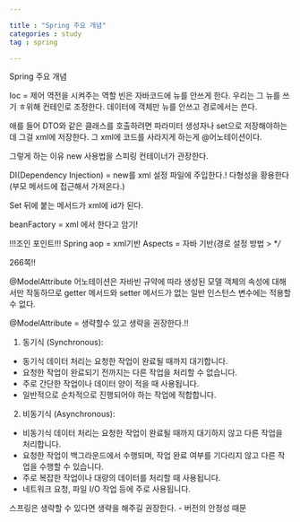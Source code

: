 ```yaml
---

title : "Spring 주요 개념"
categories : study
tag : spring

---
```


Spring 주요 개념

Ioc  = 제어 역전을 시켜주는 역할
빈은 자바코드에 뉴를 안쓰게 한다. 우리는 그 뉴를 쓰기 ㅎ위해 컨테인로 조정한다. 데이터에 객체만 뉴를 안쓰고 경로에서는 쓴다.


애를 들어 DTO와 같은 클래스를 호출하려면 파라미터 생성자나 set으로 저장해야하는 데 그걸 xml에 저장한다.
그 xml에 코드를 사라지게 하는게 @어노테이션이다.

그렇게 하는 이유 new 사용법을 스피링 컨테이너가 관장한다.


DI(Dependency Injection) = new를 xml 설정 파일에 주입한다.! 다형성을 황용한다(부모 메서드에 접근해서 가져온다.)

Set 뒤에 붙는 메서드가 xml에 id가 된다.


beanFactory = xml 에서 한다고 암기!



!!!조인 포인트!!!
Spring aop = xml기반
Aspects = 자바 기반(경로 설정 방법 > **/*

266쪽!!


@ModelAttribute 어노테이션은 자바빈 규약에 따라 생성된 모델 객체의 속성에 대해서만 작동하므로 getter 메서드와 setter 메서드가 없는 일반 인스턴스 변수에는 적용할 수 없다.

@ModelAttribute = 생략할수 있고 생략을 권장한다.!!

1. 동기식 (Synchronous):
  * 동기식 데이터 처리는 요청한 작업이 완료될 때까지 대기합니다.
  * 요청한 작업이 완료되기 전까지는 다른 작업을 처리할 수 없습니다.
  * 주로 간단한 작업이나 데이터 양이 적을 때 사용됩니다.
  * 일반적으로 순차적으로 진행되어야 하는 작업에 적합합니다.
2. 비동기식 (Asynchronous):
  * 비동기식 데이터 처리는 요청한 작업이 완료될 때까지 대기하지 않고 다른 작업을 처리합니다.
  * 요청한 작업이 백그라운드에서 수행되며, 작업 완료 여부를 기다리지 않고 다른 작업을 수행할 수 있습니다.
  * 주로 복잡한 작업이나 대량의 데이터를 처리할 때 사용됩니다.
  * 네트워크 요청, 파일 I/O 작업 등에 주로 사용됩니다.



스프링은 생략할 수 있다면 생략을 해주길 권장한다. - 버전의 안정성 때문
